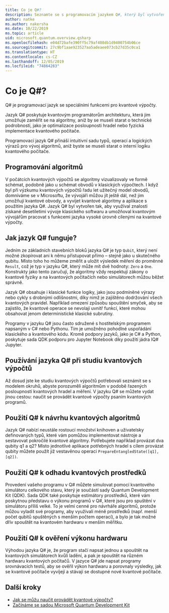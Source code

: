 ```yaml
---
title: Co je Q#?
description: Seznamte se s programovacím jazykem Q#, který byl vytvořen Microsoftem pro vývoj aplikací pro kvantové počítače.
author: natke
ms.author: nakersha
ms.date: 10/22/2019
ms.topic: article
uid: microsoft.quantum.overview.qsharp
ms.openlocfilehash: e04d72bafe390ff5c79af408db1d9400754b06ce
ms.sourcegitcommit: 27c9bf1aae923527aa5adeaee073cb27d35c0ca1
ms.translationtype: HT
ms.contentlocale: cs-CZ
ms.lasthandoff: 12/05/2019
ms.locfileid: "74864283"
---
```

# <a name="what-is-q"></a>Co je Q#?

Q# je programovací jazyk se speciálními funkcemi pro kvantové výpočty.

Jazyk Q# poskytuje kvantovým programátorům architekturu, která jim umožňuje zaměřit se na algoritmy, aniž by se museli starat o technické podrobnosti, jako je optimalizace posloupnosti hradel nebo fyzická implementace kvantového počítače.

Programovací jazyk Q# přináší intuitivní sadu typů, operací a logických výrazů pro vývoj algoritmů, aniž byste se museli starat o interní logiku kvantového počítače.

## <a name="code-algorithms"></a>Programování algoritmů

V počátcích kvantových výpočtů se algoritmy vizualizovaly ve formě schémat, podobně jako u schémat obvodů v klasických výpočtech.  I když byl při výzkumu kvantových výpočtů řadu let užitečný model obvodů, domníváme se v Microsoftu, že vývojáři můžou jít ještě dál, než jim umožňují kvantové obvody, a vyvíjet kvantové algoritmy a aplikace s použitím jazyka Q#. Jazyk Q# byl vytvořen tak, aby využíval znalosti získané desetiletími vývoje klasického softwaru a umožňoval kvantovým vývojářům pracovat s funkcemi jazyka vysoké úrovně cílenými na kvantové výpočty.

## <a name="how-does-q-work"></a>Jak jazyk Q# funguje?

Jedním ze základních stavebních bloků jazyka Q# je typ `Qubit`, který není možné zkopírovat ani k němu přistupovat přímo – stejně jako u skutečného qubitu. Místo toho ho můžeme změřit a uložit výsledek měření do proměnné `Result`, což je typ v jazyku Q#, který může mít dvě hodnoty: `Zero` a `One`. Konstrukty jako tento zaručují, že algoritmy vždy respektují zákony o kvantové fyziky a na kvantových počítačích nebo simulátorech můžou běžet správně.

Jazyk Q# obsahuje i klasické funkce logiky, jako jsou podmíněné výrazy nebo cykly s drobnými odlišnostmi, díky nimž je zajištěno dodržování všech kvantových pravidel. Například omezení způsobu spouštění smyček, aby se zajistilo, že kvantové operace se nevolají uvnitř funkcí, které mohou obsahovat jenom deterministické klasické subrutiny.

Programy v jazyku Q# jsou často sdružené s hostitelským programem napsaným v C# nebo Pythonu. Tím je umožněno pohodlné uspořádání klasického a kvantového kódu. Kromě podpory jazyků, jako je C# a Python, poskytuje sada QDK podporu pro Jupyter Notebook díky použití jádra IQ# Jupyter.

## <a name="use-q-to-learn-quantum-computing"></a>Používání jazyka Q# při studiu kvantových výpočtů

Až dosud jste ke studiu kvantových výpočtů potřebovali seznámit se s modelem okruhů, abyste porozuměli algoritmům v podobě řazených posloupností kvantových hradel a měření. V jazyku Q# se můžete vydat jinou cestou: naučit se provádět kvantové výpočty psaním kvantových programů.

## <a name="use-q-to-design-quantum-algorithms"></a>Použití Q# k návrhu kvantových algoritmů

Jazyk Q# nabízí neustále rostoucí množství knihoven a uživatelsky definovaných typů, které vám pomůžou implementovat nástroje a sestavovat pokročilé kvantové algoritmy. Potřebujete například provázat dva qubity q1 a q2? Místo jednotlivé aplikace potřebných hradel s cílem provázat qubity můžete použít již vestavěnou operaci `PrepareEntangledState([q1], [q2])`.

## <a name="use-q-to-estimate-quantum-resources"></a>Použití Q# k odhadu kvantových prostředků

Provedení vašeho programu v Q# můžete simulovat pomocí kvantového simulátoru celkového stavu, který je součástí sady Quantum Development Kit (QDK).  Sada QDK také poskytuje estimátory prostředků, které vám poskytnou představu o výkonu programů v Q#, které jsou pro spuštění v simulátoru příliš velké.  To je velmi cenné pro návrháře algoritmů, protože můžou vyladit své programy, aby využívali méně prostředků (např. menší počet qubitů spuštěných s menším počtem operací), a bylo je tak možné dřív spouštět na kvantovém hardwaru v menším měřítku.

## <a name="use-q-to-validate-hardware-performance"></a>Použití Q# k ověření výkonu hardwaru

Výhodou jazyka Q# je, že program stačí napsat jednou a spouštět na kvantových simulátorech kvůli ladění, a pak je spouštět na různém hardwaru kvantových počítačů.  V jazyce Q# jde napsat programy srovnávacích testů, aby se ověřil výkon hardwaru a porovnaly výsledky, jak se kvantové počítače vyvíjejí a stávají se dostupné nové kvantové počítače.  

## <a name="next-steps"></a>Další kroky

* [Jak se můžu naučit provádět kvantové výpočty?](xref:microsoft.quantum.overview.learn)
* [Začínáme se sadou Microsoft Quantum Development Kit](xref:microsoft.quantum.welcome)
